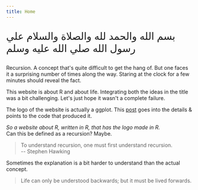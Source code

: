 ```yaml
---
title: Home
---
```



<p style="font-size:27px" class = "arabic">بسم الله والحمد لله والصلاة والسلام علي رسول الله صلي الله عليه وسلم</p>


<p class = "first"> Recursion. A concept that's quite difficult to get the hang of.
But one faces it a surprising number of times along the way.
Staring at the clock for a few minutes should reveal the fact.
</p>

This website is about R and about life. Integrating both the ideas in the title
was a bit challenging. Let's just hope it wasn't a complete failure. 

The logo of the website is actually a ggplot. This <a href = "https://thewaywer.rbind.io/blog/2020/09/26/the-resume-plot/" class = "a-body">post</a> goes
into the details & points to the code that produced it.

*So a website about R, written in R, that has the logo made in R.*  
Can this be defined as a recursion? Maybe. 

> To understand recursion, one must first understand recursion.  
-- Stephen Hawking  

Sometimes the explanation is a bit harder to understand than the actual concept.

> Life can only be understood backwards; but it must be lived forwards.













